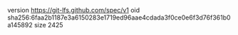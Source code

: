 version https://git-lfs.github.com/spec/v1
oid sha256:6faa2b1187e3a6150283e1719ed96aae4cdada3f0ce0e6f3d76f361b0a145892
size 2425
